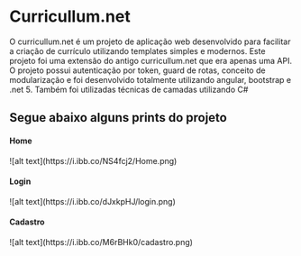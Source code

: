 <h1>Curricullum.net</h1>
<p>O curricullum.net é um projeto de aplicação web desenvolvido para facilitar a criação de currículo utilizando templates simples e modernos. Este projeto foi uma extensão do antigo curricullum.net que era apenas uma API. </br>
O projeto possui autenticação por token, guard de rotas, conceito de modularização e foi desenvolvido totalmente utilizando angular, bootstrap e .net 5. Também foi utilizadas técnicas de camadas utilizando C#</p>


<h2>Segue abaixo alguns prints do projeto</h2>

<h4>Home</h4>
![alt text](https://i.ibb.co/NS4fcj2/Home.png)

<h4>Login</h4>
![alt text](https://i.ibb.co/dJxkpHJ/login.png)

<h4>Cadastro</h4>
![alt text](https://i.ibb.co/M6rBHk0/cadastro.png)
